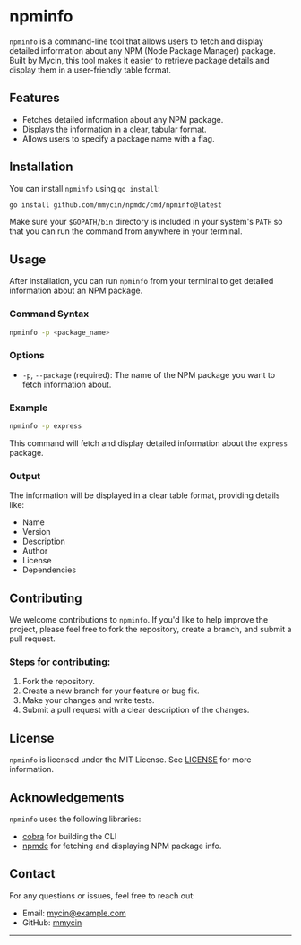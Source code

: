 # npminfo

`npminfo` is a command-line tool that allows users to fetch and display detailed information about any NPM (Node Package Manager) package. Built by Mycin, this tool makes it easier to retrieve package details and display them in a user-friendly table format.

## Features
- Fetches detailed information about any NPM package.
- Displays the information in a clear, tabular format.
- Allows users to specify a package name with a flag.

## Installation

You can install `npminfo` using `go install`:

```bash
go install github.com/mmycin/npmdc/cmd/npminfo@latest
```

Make sure your `$GOPATH/bin` directory is included in your system's `PATH` so that you can run the command from anywhere in your terminal.

## Usage

After installation, you can run `npminfo` from your terminal to get detailed information about an NPM package.

### Command Syntax

```bash
npminfo -p <package_name>
```

### Options

- `-p`, `--package` (required): The name of the NPM package you want to fetch information about.

### Example

```bash
npminfo -p express
```

This command will fetch and display detailed information about the `express` package.

### Output

The information will be displayed in a clear table format, providing details like:
- Name
- Version
- Description
- Author
- License
- Dependencies

## Contributing

We welcome contributions to `npminfo`. If you'd like to help improve the project, please feel free to fork the repository, create a branch, and submit a pull request.

### Steps for contributing:
1. Fork the repository.
2. Create a new branch for your feature or bug fix.
3. Make your changes and write tests.
4. Submit a pull request with a clear description of the changes.

## License

`npminfo` is licensed under the MIT License. See [LICENSE](./LICENSE) for more information.

## Acknowledgements

`npminfo` uses the following libraries:
- [cobra](https://github.com/spf13/cobra) for building the CLI
- [npmdc](https://github.com/mmycin/npmdc) for fetching and displaying NPM package info.

## Contact

For any questions or issues, feel free to reach out:
- Email: mycin@example.com
- GitHub: [mmycin](https://github.com/mmycin)

---
